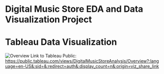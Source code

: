 # Digital Music Store EDA and Data Visualization Project

# Tableau Data Visualization
![Overview](https://github.com/user-attachments/assets/81642d47-1ac3-4805-ae60-00ce4f44d341)
Link to Tableau Public: https://public.tableau.com/views/DigitalMusicStoreAnalysis/Overview?:language=en-US&:sid=&:redirect=auth&:display_count=n&:origin=viz_share_link

